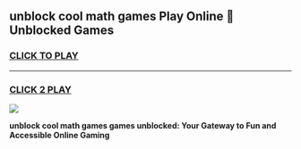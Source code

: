 
## unblock cool math games Play Online 👋 Unblocked Games
<h3>
<a href="https://news.freeplayer.one?title=unblock_cool_math_games&ref=17CMG">CLICK TO PLAY</a></h3>
<hr>

<h3>
<a href="https://news.freeplayer.one?title=unblock_cool_math_games&ref=17CMG">CLICK 2 PLAY</a>
  
</h3>

<a href="https://news.freeplayer.one?title=unblock_cool_math_games&ref=17CMG/"><img src="https://clearcache.store/games.png"></a>


**unblock cool math games games unblocked: Your Gateway to Fun and Accessible Online Gaming**
